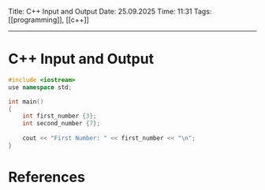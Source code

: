 Title: C++ Input and Output
Date: 25.09.2025
Time: 11:31
Tags: [[programming]], [[c++]]

---
# C++ Input and Output

```c++
#include <iostream>
use namespace std;

int main()
{
	int first_number {3};
	int second_number {7};
	
	cout << "First Number: " << first_number << "\n";
}
```

# References